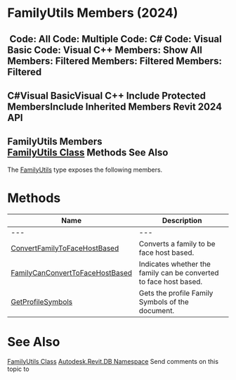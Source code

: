 # FamilyUtils Members (2024)

﻿
 Code: All Code: Multiple Code: C# Code: Visual Basic Code: Visual C++  Members: Show All Members: Filtered Members: Filtered Members: Filtered   
---  
C#Visual BasicVisual C++
Include Protected MembersInclude Inherited Members
Revit 2024 API  
---  
FamilyUtils Members  
[FamilyUtils Class](07b674a3-a910-29c6-8b6d-f67bab61c706.md "FamilyUtils Class") Methods See Also  
---  
The [FamilyUtils](07b674a3-a910-29c6-8b6d-f67bab61c706.md "FamilyUtils Class") type exposes the following members.
# Methods
| Name | Description |
| --- | --- |
| --- | --- | --- |
| [ConvertFamilyToFaceHostBased](a834b134-c57e-c062-a044-3b5f677537c0.md "ConvertFamilyToFaceHostBased Method") | Converts a family to be face host based. |
| [FamilyCanConvertToFaceHostBased](624b1f01-0d87-d1a3-192c-620916279406.md "FamilyCanConvertToFaceHostBased Method") | Indicates whether the family can be converted to face host based. |
| [GetProfileSymbols](804d7710-829a-4ad9-13ab-fbb5650bfe77.md "GetProfileSymbols Method") | Gets the profile Family Symbols of the document. |

# See Also
[FamilyUtils Class](07b674a3-a910-29c6-8b6d-f67bab61c706.md "FamilyUtils Class")
[Autodesk.Revit.DB Namespace](87546ba7-461b-c646-cbb1-2cb8f5bff8b2.md "Autodesk.Revit.DB Namespace")
Send comments on this topic to 